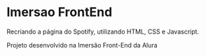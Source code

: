 # Imersao FrontEnd

Recriando a página do Spotify, utilizando HTML, CSS e Javascript.

Projeto desenvolvido na Imersão Front-End da Alura

